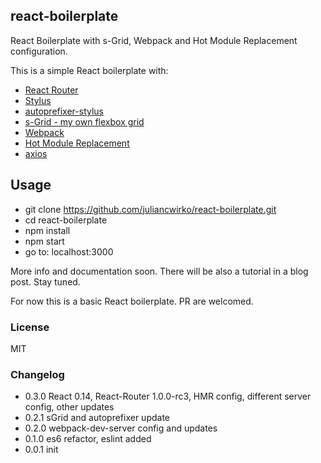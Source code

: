 ## react-boilerplate

React Boilerplate with s-Grid, Webpack and Hot Module Replacement configuration.

This is a simple React boilerplate with:

- [React Router](https://www.npmjs.com/package/react-router)
- [Stylus](https://www.npmjs.com/package/stylus)
- [autoprefixer-stylus](https://www.npmjs.com/package/autoprefixer-stylus)
- [s-Grid - my own flexbox grid](https://www.npmjs.com/package/s-grid)
- [Webpack](https://www.npmjs.com/package/webpack)
- [Hot Module Replacement](https://webpack.github.io/docs/hot-module-replacement-with-webpack.html)
- [axios](https://www.npmjs.com/package/axios)

## Usage

- git clone https://github.com/juliancwirko/react-boilerplate.git
- cd react-boilerplate
- npm install
- npm start
- go to: localhost:3000

More info and documentation soon. There will be also a tutorial in a blog post. Stay tuned.

For now this is a basic React boilerplate. PR are welcomed.

### License

MIT

### Changelog

- 0.3.0 React 0.14, React-Router 1.0.0-rc3, HMR config, different server config, other updates
- 0.2.1 sGrid and autoprefixer update
- 0.2.0 webpack-dev-server config and updates
- 0.1.0 es6 refactor, eslint added
- 0.0.1 init
